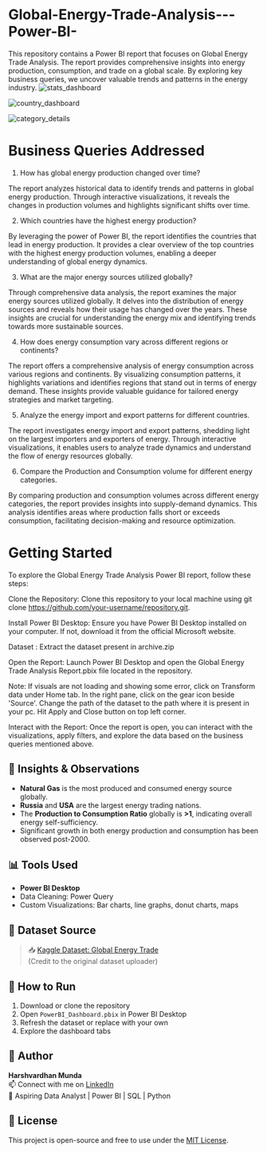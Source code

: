 # Global-Energy-Trade-Analysis---Power-BI-
This repository contains a Power BI report that focuses on Global Energy Trade Analysis. The report provides comprehensive insights into energy production, consumption, and trade on a global scale. By exploring key business queries, we uncover valuable trends and patterns in the energy industry.
![stats_dashboard](https://github.com/user-attachments/assets/de99bc22-60d8-4b36-995a-5264810e177a)

![country_dashboard](https://github.com/user-attachments/assets/14ecba18-a689-40ad-bd9c-fe705d949aa3)

![category_details](https://github.com/user-attachments/assets/a82787cf-4bf6-49e4-9d9c-3dfe7d59a899)

# Business Queries Addressed

1. How has global energy production changed over time?

The report analyzes historical data to identify trends and patterns in global energy production. Through interactive visualizations, it reveals the changes in production volumes and highlights significant shifts over time.

2. Which countries have the highest energy production?

By leveraging the power of Power BI, the report identifies the countries that lead in energy production. It provides a clear overview of the top countries with the highest energy production volumes, enabling a deeper understanding of global energy dynamics.

3. What are the major energy sources utilized globally?

Through comprehensive data analysis, the report examines the major energy sources utilized globally. It delves into the distribution of energy sources and reveals how their usage has changed over the years. These insights are crucial for understanding the energy mix and identifying trends towards more sustainable sources.

4. How does energy consumption vary across different regions or continents?

The report offers a comprehensive analysis of energy consumption across various regions and continents. By visualizing consumption patterns, it highlights variations and identifies regions that stand out in terms of energy demand. These insights provide valuable guidance for tailored energy strategies and market targeting.

5. Analyze the energy import and export patterns for different countries.

The report investigates energy import and export patterns, shedding light on the largest importers and exporters of energy. Through interactive visualizations, it enables users to analyze trade dynamics and understand the flow of energy resources globally.

6. Compare the Production and Consumption volume for different energy categories.

By comparing production and consumption volumes across different energy categories, the report provides insights into supply-demand dynamics. This analysis identifies areas where production falls short or exceeds consumption, facilitating decision-making and resource optimization.

# Getting Started

To explore the Global Energy Trade Analysis Power BI report, follow these steps:

Clone the Repository: Clone this repository to your local machine using git clone https://github.com/your-username/repository.git.

Install Power BI Desktop: Ensure you have Power BI Desktop installed on your computer. If not, download it from the official Microsoft website.

Dataset : Extract the dataset present in archive.zip

Open the Report: Launch Power BI Desktop and open the Global Energy Trade Analysis Report.pbix file located in the repository.

Note: If visuals are not loading and showing some error, click on Transform data under Home tab. In the right pane, click on the gear icon beside 'Source'. Change the path of the dataset to the path where it is present in your pc. Hit Apply and Close button on top left corner.

Interact with the Report: Once the report is open, you can interact with the visualizations, apply filters, and explore the data based on the business queries mentioned above.

## 🧠 Insights & Observations

- **Natural Gas** is the most produced and consumed energy source globally.
- **Russia** and **USA** are the largest energy trading nations.
- The **Production to Consumption Ratio** globally is **>1**, indicating overall energy self-sufficiency.
- Significant growth in both energy production and consumption has been observed post-2000.


## 📊 Tools Used

- **Power BI Desktop**
- Data Cleaning: Power Query
- Custom Visualizations: Bar charts, line graphs, donut charts, maps


## 📌 Dataset Source

> 📥 [Kaggle Dataset: Global Energy Trade](https://www.kaggle.com/code/gsg094/oil-upstream-report)  
(Credit to the original dataset uploader)


## 🚀 How to Run

1. Download or clone the repository
2. Open `PowerBI_Dashboard.pbix` in Power BI Desktop
3. Refresh the dataset or replace with your own
4. Explore the dashboard tabs


## 👤 Author

**Harshvardhan Munda**  
📫 Connect with me on [LinkedIn](https://www.linkedin.com/in/harshvardhan-munda-98141a130/)  
💼 Aspiring Data Analyst | Power BI | SQL | Python  


## 📄 License

This project is open-source and free to use under the [MIT License](LICENSE).
